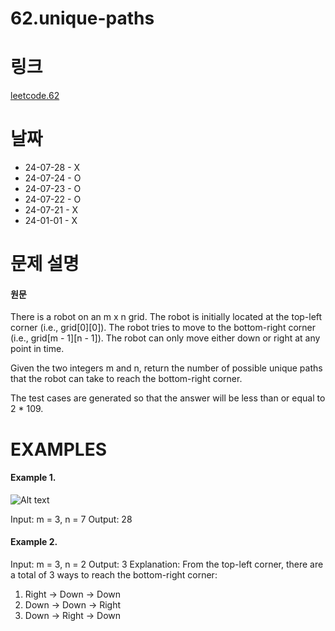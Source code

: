 # 62.unique-paths

# 링크

[leetcode.62](https://leetcode.com/problems/unique-paths/?envType=study-plan-v2&envId=leetcode-75)

# 날짜

- 24-07-28 - X
- 24-07-24 - O
- 24-07-23 - O
- 24-07-22 - O
- 24-07-21 - X
- 24-01-01 - X

# 문제 설명

#### 원문

There is a robot on an m x n grid. The robot is initially located at the top-left corner (i.e., grid[0][0]). The robot tries to move to the bottom-right corner (i.e., grid[m - 1][n - 1]). The robot can only move either down or right at any point in time.

Given the two integers m and n, return the number of possible unique paths that the robot can take to reach the bottom-right corner.

The test cases are generated so that the answer will be less than or equal to 2 \* 109.

# EXAMPLES

#### Example 1.

![Alt text](https://assets.leetcode.com/uploads/2018/10/22/robot_maze.png)

Input: m = 3, n = 7
Output: 28

#### Example 2.

Input: m = 3, n = 2
Output: 3
Explanation: From the top-left corner, there are a total of 3 ways to reach the bottom-right corner:

1. Right -> Down -> Down
2. Down -> Down -> Right
3. Down -> Right -> Down
